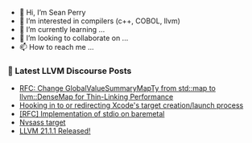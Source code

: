 - 👋 Hi, I’m Sean Perry
- 👀 I’m interested in compilers (c++, COBOL, llvm)
- 🌱 I’m currently learning ...
- 💞️ I’m looking to collaborate on ...
- 📫 How to reach me ...

<!---
s66perry/s66perry is a ✨ special ✨ repository because its `README.md` (this file) appears on your GitHub profile.
You can click the Preview link to take a look at your changes.
--->
### 📕 Latest LLVM Discourse Posts

<!-- DISCOURSE-LLVM:START -->
- [RFC: Change GlobalValueSummaryMapTy from std::map to llvm::DenseMap for Thin-Linking Performance](https://discourse.llvm.org/t/rfc-change-globalvaluesummarymapty-from-std-map-to-llvm-densemap-for-thin-linking-performance/88191#post_8)
- [Hooking in to or redirecting Xcode&#39;s target creation/launch process](https://discourse.llvm.org/t/hooking-in-to-or-redirecting-xcodes-target-creation-launch-process/87225#post_4)
- [[RFC] Implementation of stdio on baremetal](https://discourse.llvm.org/t/rfc-implementation-of-stdio-on-baremetal/86944#post_19)
- [Nvsass target](https://discourse.llvm.org/t/nvsass-target/88238#post_8)
- [LLVM 21.1.1 Released!](https://discourse.llvm.org/t/llvm-21-1-1-released/88244#post_1)
<!-- DISCOURSE-LLVM:END -->
